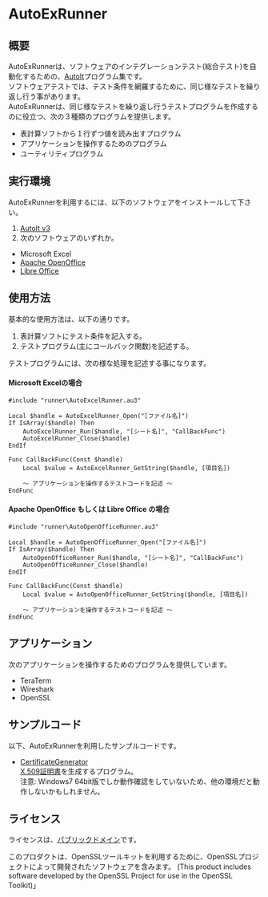 # AutoExRunner

## 概要
AutoExRunnerは、ソフトウェアのインテグレーションテスト(総合テスト)を自動化するための、[AutoIt](http://ja.wikipedia.org/wiki/AutoIt)プログラム集です。  
ソフトウェアテストでは、テスト条件を網羅するために、同じ様なテストを繰り返し行う事があります。  
AutoExRunnerは、同じ様なテストを繰り返し行うテストプログラムを作成するのに役立つ、次の３種類のプログラムを提供します。

* 表計算ソフトから１行ずつ値を読み出すプログラム
* アプリケーションを操作するためのプログラム
* ユーティリティプログラム

## 実行環境
AutoExRunnerを利用するには、以下のソフトウェアをインストールして下さい。

1. [AutoIt v3](http://www.autoitscript.com/site/autoit/downloads/)
2. 次のソフトウェアのいずれか。
  - Microsoft Excel
  - [Apache OpenOffice](http://www.openoffice.org/ja/)
  - [Libre Office](http://ja.libreoffice.org/home/)

## 使用方法
基本的な使用方法は、以下の通りです。

1. 表計算ソフトにテスト条件を記入する。
2. テストプログラム(主にコールバック関数)を記述する。

テストプログラムには、次の様な処理を記述する事になります。

#### Microsoft Excelの場合
    #include "runner\AutoExcelRunner.au3"
    
    Local $handle = AutoExcelRunner_Open("[ファイル名]")
    If IsArray($handle) Then
        AutoExcelRunner_Run($handle, "[シート名]", "CallBackFunc")
        AutoExcelRunner_Close($handle)
    EndIf

    Func CallBackFunc(Const $handle)
        Local $value = AutoExcelRunner_GetString($handle, [項目名])

        ～ アプリケーションを操作するテストコードを記述 ～
    EndFunc

#### Apache OpenOffice もしくは Libre Office の場合
    #include "runner\AutoOpenOfficeRunner.au3"
    
    Local $handle = AutoOpenOfficeRunner_Open("[ファイル名]")
    If IsArray($handle) Then
        AutoOpenOfficeRunner_Run($handle, "[シート名]", "CallBackFunc")
        AutoOpenOfficeRunner_Close($handle)
    EndIf

    Func CallBackFunc(Const $handle)
        Local $value = AutoOpenOfficeRunner_GetString($handle, [項目名])

        ～ アプリケーションを操作するテストコードを記述 ～
    EndFunc

## アプリケーション
次のアプリケーションを操作するためのプログラムを提供しています。

* TeraTerm
* Wireshark
* OpenSSL

## サンプルコード
以下、AutoExRunnerを利用したサンプルコードです。

* [CertificateGenerator](https://github.com/310ken1/AutoExRunner/tree/CertificateGenerator)  
[X.509証明書](http://ja.wikipedia.org/wiki/X.509)を生成するプログラム。  
注意: Windows7 64bit版でしか動作確認をしていないため、他の環境だと動作しないかもしれません。

## ライセンス
ライセンスは、[パブリックドメイン](http://ja.wikipedia.org/wiki/%E3%83%91%E3%83%96%E3%83%AA%E3%83%83%E3%82%AF%E3%83%89%E3%83%A1%E3%82%A4%E3%83%B3)です。

このプロダクトは、OpenSSLツールキットを利用するために、OpenSSLプロジェクトによって開発されたソフトウェアを含みます。
(This product includes software developed by the OpenSSL Project for use in the OpenSSL Toolkit)」

